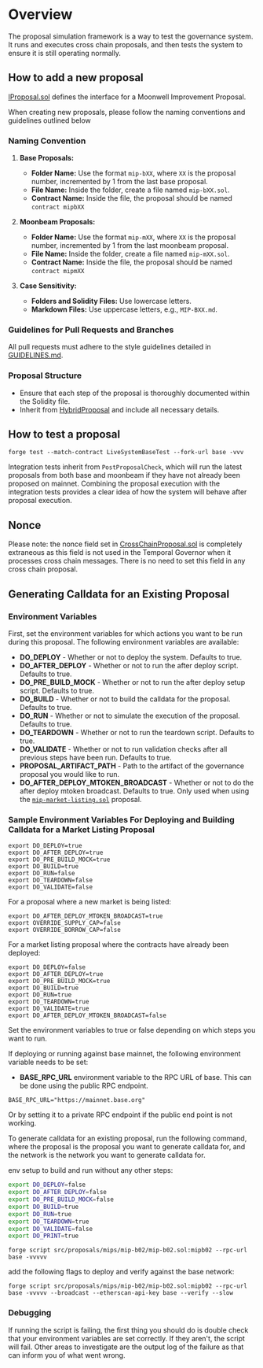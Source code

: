 # Overview

The proposal simulation framework is a way to test the governance system. It runs and executes cross chain proposals,
and then tests the system to ensure it is still operating normally.

## How to add a new proposal

[IProposal.sol](../../src/proposals/proposalTypes/IProposal.sol) defines the interface for a Moonwell Improvement
Proposal.

When creating new proposals, please follow the naming conventions and guidelines outlined below

### Naming Convention

1. **Base Proposals:**

    - **Folder Name:** Use the format `mip-bXX`, where `XX` is the proposal number, incremented by 1 from the last base
      proposal.
    - **File Name:** Inside the folder, create a file named `mip-bXX.sol`.
    - **Contract Name:** Inside the file, the proposal should be named `contract mipbXX`

2. **Moonbeam Proposals:**

    - **Folder Name:** Use the format `mip-mXX`, where `XX` is the proposal number, incremented by 1 from the last
      moonbeam proposal.
    - **File Name:** Inside the folder, create a file named `mip-mXX.sol`.
    - **Contract Name:** Inside the file, the proposal should be named `contract mipmXX`

3. **Case Sensitivity:**
    - **Folders and Solidity Files:** Use lowercase letters.
    - **Markdown Files:** Use uppercase letters, e.g., `MIP-BXX.md`.

### Guidelines for Pull Requests and Branches

All pull requests must adhere to the style guidelines detailed in [GUIDELINES.md](../GUIDELINES.md).

### Proposal Structure

-   Ensure that each step of the proposal is thoroughly documented within the Solidity file.
-   Inherit from [HybridProposal](../../src/proposals/proposalTypes/HybridProposal.sol) and include all necessary
    details.

## How to test a proposal

`forge test --match-contract LiveSystemBaseTest --fork-url base -vvv`

Integration tests inherit from `PostProposalCheck`, which will run the latest proposals from both base and moonbeam if
they have not already been proposed on mainnet. Combining the proposal execution with the integration tests provides a
clear idea of how the system will behave after proposal execution.

## Nonce

Please note: the nonce field set in [CrossChainProposal.sol](./../proposals/proposalTypes/CrossChainProposal.sol) is
completely extraneous as this field is not used in the Temporal Governor when it processes cross chain messages. There
is no need to set this field in any cross chain proposal.

## Generating Calldata for an Existing Proposal

### Environment Variables

First, set the environment variables for which actions you want to be run during this proposal. The following
environment variables are available:

-   **DO_DEPLOY** - Whether or not to deploy the system. Defaults to true.
-   **DO_AFTER_DEPLOY** - Whether or not to run the after deploy script. Defaults to true.
-   **DO_PRE_BUILD_MOCK** - Whether or not to run the after deploy setup script. Defaults to true.
-   **DO_BUILD** - Whether or not to build the calldata for the proposal. Defaults to true.
-   **DO_RUN** - Whether or not to simulate the execution of the proposal. Defaults to true.
-   **DO_TEARDOWN** - Whether or not to run the teardown script. Defaults to true.
-   **DO_VALIDATE** - Whether or not to run validation checks after all previous steps have been run. Defaults to true.
-   **PROPOSAL_ARTIFACT_PATH** - Path to the artifact of the governance proposal you would like to run.
-   **DO_AFTER_DEPLOY_MTOKEN_BROADCAST** - Whether or not to do the after deploy mtoken broadcast. Defaults to true.
    Only used when using the
    [`mip-market-listing.sol`](./src/proposals/mips/examples/mip-market-listing/mip-market-listing.sol) proposal.

### Sample Environment Variables For Deploying and Building Calldata for a Market Listing Proposal

```
export DO_DEPLOY=true
export DO_AFTER_DEPLOY=true
export DO_PRE_BUILD_MOCK=true
export DO_BUILD=true
export DO_RUN=false
export DO_TEARDOWN=false
export DO_VALIDATE=false
```

For a proposal where a new market is being listed:

```
export DO_AFTER_DEPLOY_MTOKEN_BROADCAST=true
export OVERRIDE_SUPPLY_CAP=false
export OVERRIDE_BORROW_CAP=false
```

For a market listing proposal where the contracts have already been deployed:

```
export DO_DEPLOY=false
export DO_AFTER_DEPLOY=true
export DO_PRE_BUILD_MOCK=true
export DO_BUILD=true
export DO_RUN=true
export DO_TEARDOWN=true
export DO_VALIDATE=true
export DO_AFTER_DEPLOY_MTOKEN_BROADCAST=false

```

Set the environment variables to true or false depending on which steps you want to run.

If deploying or running against base mainnet, the following environment variable needs to be set:

-   **BASE_RPC_URL** environment variable to the RPC URL of base. This can be done using the public RPC endpoint.

```
BASE_RPC_URL="https://mainnet.base.org"
```

Or by setting it to a private RPC endpoint if the public end point is not working.

To generate calldata for an existing proposal, run the following command, where the proposal is the proposal you want to
generate calldata for, and the network is the network you want to generate calldata for.

env setup to build and run without any other steps:

```bash
export DO_DEPLOY=false
export DO_AFTER_DEPLOY=false
export DO_PRE_BUILD_MOCK=false
export DO_BUILD=true
export DO_RUN=true
export DO_TEARDOWN=true
export DO_VALIDATE=false
export DO_PRINT=true
```

`forge script src/proposals/mips/mip-b02/mip-b02.sol:mipb02 --rpc-url base -vvvvv`

add the following flags to deploy and verify against the base network:

`forge script src/proposals/mips/mip-b02/mip-b02.sol:mipb02 --rpc-url base -vvvvv --broadcast --etherscan-api-key base --verify --slow`

### Debugging

If running the script is failing, the first thing you should do is double check that your environment variables are set
correctly. If they aren't, the script will fail. Other areas to investigate are the output log of the failure as that
can inform you of what went wrong.
